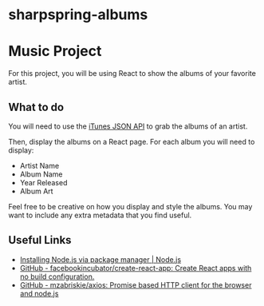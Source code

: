 # sharpspring-albums

# Music Project
For this project, you will be using React to show the albums of your favorite artist.

## What to do
You will need to use the [iTunes JSON API](https://affiliate.itunes.apple.com/resources/documentation/itunes-store-web-service-search-api/) to grab the albums of an artist.

Then, display the albums on a React page. For each album you will need to display:
* Artist Name
* Album Name
* Year Released
* Album Art

 Feel free to be creative on how you display and style the albums. You may want to include any extra metadata that you find useful. 

## Useful Links
* [Installing Node.js via package manager | Node.js](https://nodejs.org/en/download/package-manager)
* [GitHub - facebookincubator/create-react-app: Create React apps with no build configuration.](https://github.com/facebookincubator/create-react-app)
* [GitHub - mzabriskie/axios: Promise based HTTP client for the browser and node.js](https://github.com/mzabriskie/axios)